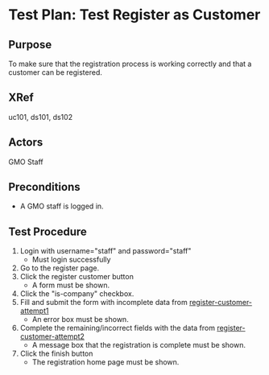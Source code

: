 Test Plan: Test Register as Customer
====================================

## Purpose

To make sure that the registration process is working correctly and that
a customer can be registered.


## XRef

uc101, ds101, ds102


## Actors

GMO Staff


## Preconditions

* A GMO staff is logged in.


## Test Procedure

1. Login with username="staff" and password="staff"
    * Must login successfully
2. Go to the register page.
3. Click the register customer button
    * A form must be shown.
4. Click the "is-company" checkbox.
5. Fill and submit the form with incomplete data from [register-customer-attempt1](../../../casper/testdata/register-customer-attempt1.md)
    * An error box must be shown.
6. Complete the remaining/incorrect fields with the data from [register-customer-attempt2](../../../casper/testdata/register-customer-attempt2.md)
    * A message box that the registration is complete must be shown.
7. Click the finish button
    * The registration home page must be shown.


